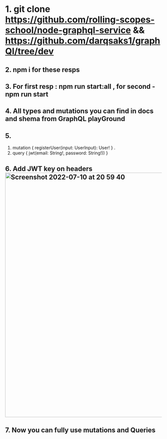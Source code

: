 # 1. git clone https://github.com/rolling-scopes-school/node-graphql-service  &&  https://github.com/darqsaks1/graphQl/tree/dev
## 2. npm i for these resps
## 3. For first resp : npm run start:all , for second - npm run start
## 4. All types and mutations you can find in docs  and shema from GraphQL playGround 
## 5. 
 1) mutation { registerUser(input: UserInput): User! } . 
 2) query { jwt(email: String!, password: String!)) }
## 6. Add JWT key on headers  <img width="788" alt="Screenshot 2022-07-10 at 20 59 40" src="https://user-images.githubusercontent.com/60387755/178156559-f5c2f837-42bb-4407-acf9-4ccea621cf31.png">
## 7. Now you can fully use mutations and Queries
